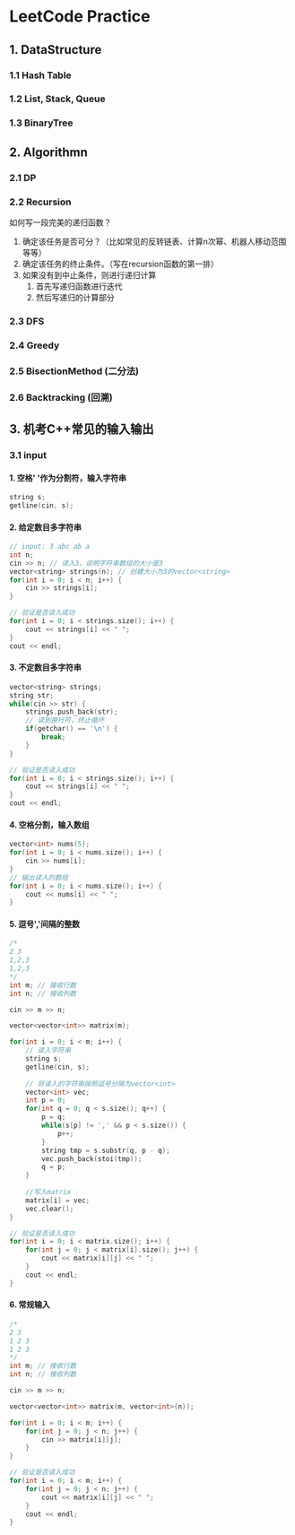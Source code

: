 # LeetCode Practice

## 1. DataStructure

### 1.1 Hash Table

### 1.2 List, Stack, Queue

### 1.3 BinaryTree

## 2. Algorithmn

### 2.1 DP

### 2.2 Recursion

如何写一段完美的递归函数？

1. 确定该任务是否可分？（比如常见的反转链表、计算n次幂、机器人移动范围等等）
2. 确定该任务的终止条件。（写在recursion函数的第一排）
3. 如果没有到中止条件，则进行递归计算
    1. 首先写递归函数进行迭代
    2. 然后写递归的计算部分

### 2.3 DFS

### 2.4 Greedy

### 2.5 BisectionMethod (二分法)

### 2.6 Backtracking (回溯)


## 3. 机考C++常见的输入输出

### 3.1 input

#### 1. 空格' '作为分割符，输入字符串
```c++
string s;
getline(cin, s);
```

#### 2. 给定数目多字符串
```c++
// input: 3 abc ab a
int n;
cin >> n; // 读入3，说明字符串数组的大小是3
vector<string> strings(n); // 创建大小为3的vector<string>
for(int i = 0; i < n; i++) {
	cin >> strings[i];
}

// 验证是否读入成功
for(int i = 0; i < strings.size(); i++) {
	cout << strings[i] << " ";
}
cout << endl;
```

#### 3. 不定数目多字符串
```c++
vector<string> strings;
string str;
while(cin >> str) {
	strings.push_back(str);
	// 读到换行符，终止循环
	if(getchar() == '\n') {
		break;
	}
}

// 验证是否读入成功
for(int i = 0; i < strings.size(); i++) {
	cout << strings[i] << " ";
}
cout << endl;
```

#### 4. 空格分割，输入数组

```c++
vector<int> nums(5);
for(int i = 0; i < nums.size(); i++) {
	cin >> nums[i];
}
// 输出读入的数组
for(int i = 0; i < nums.size(); i++) {
	cout << nums[i] << " ";
}
```

#### 5. 逗号','间隔的整数
```c++
/*
2 3
1,2,3
1,2,3
*/
int m; // 接收行数
int n; // 接收列数

cin >> m >> n;

vector<vector<int>> matrix(m);

for(int i = 0; i < m; i++) {
    // 读入字符串
	string s;
	getline(cin, s);
	
	// 将读入的字符串按照逗号分隔为vector<int>
	vector<int> vec;
	int p = 0;
	for(int q = 0; q < s.size(); q++) {
		p = q;
		while(s[p] != ',' && p < s.size()) {
			p++;
		}
		string tmp = s.substr(q, p - q);
		vec.push_back(stoi(tmp));
		q = p;
	}
	
	//写入matrix
	matrix[i] = vec;
	vec.clear();
}

// 验证是否读入成功
for(int i = 0; i < matrix.size(); i++) {
	for(int j = 0; j < matrix[i].size(); j++) {
		cout << matrix[i][j] << " ";
	}
	cout << endl;
}
```

#### 6. 常规输入
```c++
/*
2 3
1 2 3
1 2 3
*/
int m; // 接收行数
int n; // 接收列数

cin >> m >> n;

vector<vector<int>> matrix(m, vector<int>(n));

for(int i = 0; i < m; i++) {
	for(int j = 0; j < n; j++) {
		cin >> matrix[i][j];
	}
}

// 验证是否读入成功
for(int i = 0; i < m; i++) {
	for(int j = 0; j < n; j++) {
		cout << matrix[i][j] << " ";
	}
	cout << endl;
}
```